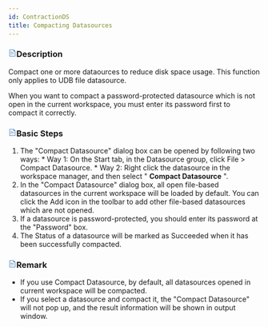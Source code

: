```yaml
---
id: ContractionDS
title: Compacting Datasources
---
```

### ![](../../img/read.gif)Description

Compact one or more dataources to reduce disk space usage. This function only applies to UDB file datasource.

When you want to compact a password-protected datasource which is not open in the current workspace, you must enter its password first to compact it correctly.

### ![](../../img/read.gif)Basic Steps

  1. The "Compact Datasource" dialog box can be opened by following two ways: 
    * Way 1: On the Start tab, in the Datasource group, click File > Compact Datasource.
    * Way 2: Right click the datasource in the workspace manager, and then select " **Compact Datasource** ".
  2. In the "Compact Datasource" dialog box, all open file-based datasources in the current workspace will be loaded by default. You can click the Add icon in the toolbar to add other file-based datasources which are not opened.
  3. If a datasource is password-protected, you should enter its password at the "Password" box. 
  4. The Status of a datasource will be marked as Succeeded when it has been successfully compacted.

### ![](../../img/read.gif)Remark

  * If you use Compact Datasource, by default, all datasources opened in current workspace will be compacted.
  * If you select a datasource and compact it, the "Compact Datasource" will not pop up, and the result information will be shown in output window.

